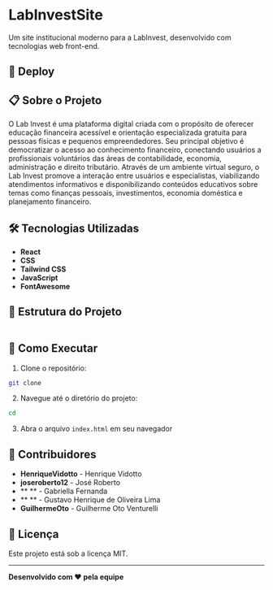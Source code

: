 # LabInvestSite 

Um site institucional moderno para a LabInvest, desenvolvido com tecnologias web front-end.

## 🚀 Deploy


## 📋 Sobre o Projeto

O Lab Invest é uma plataforma digital criada com o propósito de oferecer educação financeira acessível e orientação especializada gratuita para pessoas físicas e pequenos empreendedores. Seu principal objetivo é democratizar o acesso ao conhecimento financeiro, conectando usuários a profissionais voluntários das áreas de contabilidade, economia, administração e direito tributário. Através de um ambiente virtual seguro, o Lab Invest promove a interação entre usuários e especialistas, viabilizando atendimentos informativos e disponibilizando conteúdos educativos sobre temas como finanças pessoais, investimentos, economia doméstica e planejamento financeiro. 

## 🛠️ Tecnologias Utilizadas

- **React**  
- **CSS** 
- **Tailwind CSS**
- **JavaScript** 
- **FontAwesome** 

## 📁 Estrutura do Projeto

```

```

## 🚀 Como Executar

1. Clone o repositório:
```bash
git clone 
```

2. Navegue até o diretório do projeto:
```bash
cd 
```

3. Abra o arquivo `index.html` em seu navegador 

## 👥 Contribuidores

- **HenriqueVidotto** - Henrique Vidotto
- **joseroberto12** - José Roberto
- ** ** - Gabriella Fernanda
- ** ** - Gustavo Henrique de Oliveira Lima
- **GuilhermeOto** - Guilherme Oto Venturelli

## 📄 Licença

Este projeto está sob a licença MIT. 


---

**Desenvolvido com ❤️ pela equipe**
```

